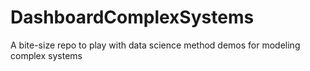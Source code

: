 # DashboardComplexSystems
A bite-size repo to play with data science method demos for modeling complex systems
